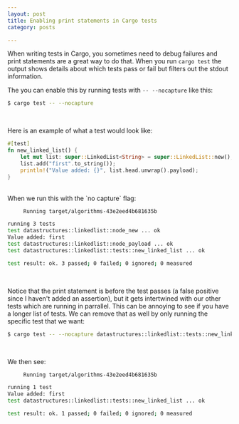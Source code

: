 ```yaml
---
layout: post
title: Enabling print statements in Cargo tests
category: posts

---
```


When writing tests in Cargo, you sometimes need to debug failures and print statements are a great way to do that. When you run `cargo test` the output shows details about which tests pass or fail but filters out the stdout information.

The you can enable this by running tests with `-- --nocapture` like this:

``` bash
$ cargo test -- --nocapture
```
<br>

Here is an example of what a test would look like:

``` rust
#[test]
fn new_linked_list() {
    let mut list: super::LinkedList<String> = super::LinkedList::new();
    list.add("first".to_string());
    println!("Value added: {}", list.head.unwrap().payload);
}
```
<br>
When we run this with the `no capture` flag:

``` bash
     Running target/algorithms-43e2eed4b681635b

running 3 tests
test datastructures::linkedlist::node_new ... ok
Value added: first
test datastructures::linkedlist::node_payload ... ok
test datastructures::linkedlist::tests::new_linked_list ... ok

test result: ok. 3 passed; 0 failed; 0 ignored; 0 measured
```
<br>

Notice that the print statement is before the test passes (a false positive since I haven't added an assertion), but it gets intertwined with our other tests which are running in parrallel. This can be annoying to see if you have a longer list of tests. We can remove that as well by only running the specific test that we want:

``` bash
$ cargo test -- --nocapture datastructures::linkedlist::tests::new_linked_list
```
<br>

We then see:

``` bash
     Running target/algorithms-43e2eed4b681635b

running 1 test
Value added: first
test datastructures::linkedlist::tests::new_linked_list ... ok

test result: ok. 1 passed; 0 failed; 0 ignored; 0 measured
```